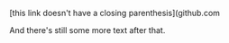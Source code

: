 [this link doesn't have a closing parenthesis](github.com

And there's still some more text after that.
